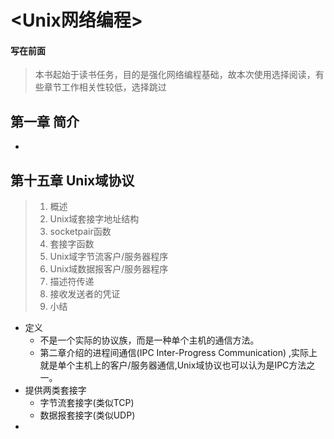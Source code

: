 # <Unix网络编程>

#### 写在前面
> 本书起始于读书任务，目的是强化网络编程基础，故本次使用选择阅读，有些章节工作相关性较低，选择跳过

## 第一章 简介
- 

## 第十五章 Unix域协议
> 1. 概述
> 2. Unix域套接字地址结构
> 3. socketpair函数
> 4. 套接字函数
> 5. Unix域字节流客户/服务器程序
> 6. Unix域数据报客户/服务器程序
> 7. 描述符传递
> 8. 接收发送者的凭证
> 9. 小结

- 定义
  - 不是一个实际的协议族，而是一种单个主机的通信方法。
  - 第二章介绍的进程间通信(IPC Inter-Progress Communication) ,实际上就是单个主机上的客户/服务器通信,Unix域协议也可以认为是IPC方法之一。
- 提供两类套接字
  - 字节流套接字(类似TCP)
  - 数据报套接字(类似UDP)
-